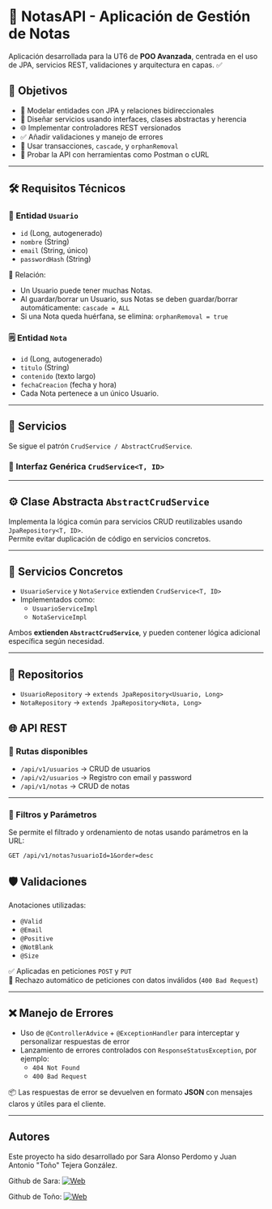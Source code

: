 # 📝 NotasAPI - Aplicación de Gestión de Notas

Aplicación desarrollada para la UT6 de **POO Avanzada**, centrada en el uso de JPA, servicios REST, validaciones y arquitectura en capas. ✅

## 🎯 Objetivos

- 🔄 Modelar entidades con JPA y relaciones bidireccionales
- 🧬 Diseñar servicios usando interfaces, clases abstractas y herencia
- 🌐 Implementar controladores REST versionados
- ✅ Añadir validaciones y manejo de errores
- 🔄 Usar transacciones, `cascade`, y `orphanRemoval`
- 🧪 Probar la API con herramientas como Postman o cURL

---

## 🛠️ Requisitos Técnicos

### 🧍 Entidad `Usuario`
- `id` (Long, autogenerado)
- `nombre` (String)
- `email` (String, único)
- `passwordHash` (String)

📌 Relación:
- Un Usuario puede tener muchas Notas.
- Al guardar/borrar un Usuario, sus Notas se deben guardar/borrar automáticamente: `cascade = ALL`
- Si una Nota queda huérfana, se elimina: `orphanRemoval = true`

### 🗒️ Entidad `Nota`
- `id` (Long, autogenerado)
- `titulo` (String)
- `contenido` (texto largo)
- `fechaCreacion` (fecha y hora)
- Cada Nota pertenece a un único Usuario.

---

## 🧩 Servicios

Se sigue el patrón `CrudService / AbstractCrudService`.

### 📄 Interfaz Genérica `CrudService<T, ID>`

---

## ⚙️ Clase Abstracta `AbstractCrudService`

Implementa la lógica común para servicios CRUD reutilizables usando `JpaRepository<T, ID>`.  
Permite evitar duplicación de código en servicios concretos.

---

## 💼 Servicios Concretos

- `UsuarioService` y `NotaService` extienden `CrudService<T, ID>`
- Implementados como:
  - `UsuarioServiceImpl`
  - `NotaServiceImpl`

Ambos **extienden `AbstractCrudService`**, y pueden contener lógica adicional específica según necesidad.

---

## 🧬 Repositorios

- `UsuarioRepository` → `extends JpaRepository<Usuario, Long>`
- `NotaRepository` → `extends JpaRepository<Nota, Long>`

## 🌐 API REST

### 📁 Rutas disponibles

- `/api/v1/usuarios` → CRUD de usuarios
- `/api/v2/usuarios` → Registro con email y password
- `/api/v1/notas` → CRUD de notas

---

### 🔎 Filtros y Parámetros

Se permite el filtrado y ordenamiento de notas usando parámetros en la URL:

```http
GET /api/v1/notas?usuarioId=1&order=desc
```
## 🛡️ Validaciones

Anotaciones utilizadas:

- `@Valid`
- `@Email`
- `@Positive`
- `@NotBlank`
- `@Size`

✅ Aplicadas en peticiones `POST` y `PUT`  
🚫 Rechazo automático de peticiones con datos inválidos (`400 Bad Request`)

---

## ❌ Manejo de Errores

- Uso de `@ControllerAdvice` + `@ExceptionHandler` para interceptar y personalizar respuestas de error
- Lanzamiento de errores controlados con `ResponseStatusException`, por ejemplo:
  - `404 Not Found`
  - `400 Bad Request`

📦 Las respuestas de error se devuelven en formato **JSON** con mensajes claros y útiles para el cliente.

---

## Autores
Este proyecto ha sido desarrollado por Sara Alonso Perdomo y Juan Antonio "Toño" Tejera González.  

Github de Sara: [![Web](https://img.shields.io/badge/GitHub-juniuun-14a1f0?style=for-the-badge&logo=github&logoColor=white&labelColor=101010)](https://github.com/juniuun/)

Github de Toño: [![Web](https://img.shields.io/badge/GitHub-tonodevep-14a1f0?style=for-the-badge&logo=github&logoColor=white&labelColor=101010)](https://github.com/tonodevep/)

